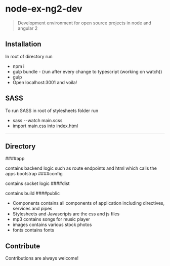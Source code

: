 # node-ex-ng2-dev
> Development environment for open source projects in node and angular 2

 

## Installation

In root of directory run
- npm i</code></h4>
- gulp bundle - (run after every change to typescript (working on watch))
- gulp
- Open localhost:3001 and voila!

## SASS

To run SASS in root of stylesheets folder run 
- sass --watch main.scss
- import main.css into index.html

___

## Directory

####app

contains backend logic such as route endpoints and html which calls the apps bootstrap
####config

contains socket logic
####dist

contains build
####public
- Components contains all components of application including directives, services and pipes
- Stylesheets and Javascripts are the css and js files
- mp3 contains songs for music player
- images contains various stock photos
- fonts contains fonts


## Contribute

Contributions are always welcome!

